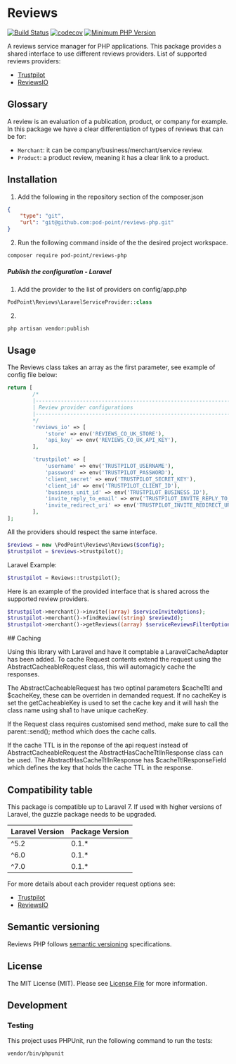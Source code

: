 # Reviews

[![Build Status](https://travis-ci.com/Pod-Point/reviews-php.svg?branch=master)](https://travis-ci.com/Pod-Point/reviews-php)
[![codecov](https://codecov.io/gh/Pod-Point/reviews-php/branch/master/graph/badge.svg)](https://codecov.io/gh/Pod-Point/reviews-php)
[![Minimum PHP Version](https://img.shields.io/badge/php-%3E%3D%207.1-8892BF.svg?style=flat-square)](https://php.net/)

A reviews service manager for PHP applications. This package provides a shared interface to use different reviews providers.
List of supported reviews providers:
 * [Trustpilot](https://trustpilot.com)
 * [ReviewsIO](https://reviews.co.uk/)

## Glossary

A review is an evaluation of a publication, product, or company for example. In this package we have a clear differentiation of types of reviews that can be for:
* `Merchant`: it can be company/business/merchant/service review.
* `Product`: a product review, meaning it has a clear link to a product.

## Installation

 1. Add the following in the repository section of the composer.json
```json
{
    "type": "git",
    "url": "git@github.com:pod-point/reviews-php.git"
}
```
2. Run the following command inside of the the desired project workspace.
```bash
composer require pod-point/reviews-php
```

##### Publish the configuration - Laravel
1. Add the provider to the list of providers on config/app.php
```php
PodPoint\Reviews\LaravelServiceProvider::class

```

2.
```php
php artisan vendor:publish
```

## Usage
The Reviews class takes an array as the first parameter, see example of config file below:
```php
return [
        /*
        |--------------------------------------------------------------------------
        | Review provider configurations
        |--------------------------------------------------------------------------
        */
        'reviews_io' => [
            'store' => env('REVIEWS_CO_UK_STORE'),
            'api_key' => env('REVIEWS_CO_UK_API_KEY'),
        ],

        'trustpilot' => [
            'username' => env('TRUSTPILOT_USERNAME'),
            'password' => env('TRUSTPILOT_PASSWORD'),
            'client_secret' => env('TRUSTPILOT_SECRET_KEY'),
            'client_id' => env('TRUSTPILOT_CLIENT_ID'),
            'business_unit_id' => env('TRUSTPILOT_BUSINESS_ID'),
            'invite_reply_to_email' => env('TRUSTPILOT_INVITE_REPLY_TO_EMAIL'),
            'invite_redirect_uri' => env('TRUSTPILOT_INVITE_REDIRECT_URI')
        ],
];
```

All the providers should respect the same interface.

```php
$reviews = new \PodPoint\Reviews\Reviews($config);
$trustpilot = $reviews->trustpilot();
```
Laravel Example:
```php
$trustpilot = Reviews::trustpilot();
```

Here is an example of the provided interface that is shared across the supported review providers.
```php
$trustpilot->merchant()->invite((array) $serviceInviteOptions);
$trustpilot->merchant()->findReview((string) $reviewId);
$trustpilot->merchant()->getReviews((array) $serviceReviewsFilterOptions);
```

## Caching

Using this library with Laravel and have it comptable a LaravelCacheAdapter has been added. To cache Request contents extend the request using the AbstractCacheableRequest class, this will automagicly cache the responses.

The AbstractCacheableRequest has two optinal parameters $cacheTtl and $cacheKey, these can be overriden in demanded request. If no cacheKey is set the getCacheableKey is used to set the cache key and it will hash the class name using sha1 to have unique cacheKey. 

If the Request class requires customised send method, make sure to call the parent::send(); method which does the cache calls. 

If the cache TTL is in the reponse of the api request instead of AbstractCacheableRequest the AbstractHasCacheTtlInResponse class can be used. The AbstractHasCacheTtlInResponse has $cacheTtlResponseField which defines the key that holds the cache TTL in the response. 


## Compatibility table
This package is compatible up to Laravel 7. If used with higher versions of Laravel, the guzzle package needs to be upgraded.  

| Laravel Version | Package Version |
| ------------- | ------------- |
| ^5.2  | 0.1.* |
| ^6.0  | 0.1.* |
| ^7.0  | 0.1.* |

For more details about each provider request options see:
 * [Trustpilot](https://github.com/Pod-Point/reviews-php/blob/master/src/Providers/Trustpilot/README.md) 
 * [ReviewsIO](https://github.com/Pod-Point/reviews-php/blob/master/src/Providers/ReviewsIo/README.md) 

## Semantic versioning
Reviews PHP follows [semantic versioning](https://semver.org/) specifications.

## License
The MIT License (MIT). Please see [License File](https://github.com/Pod-Point/reviews-php/LICENCE) for more information.

## Development
### Testing

This project uses PHPUnit, run the following command to run the tests:
```bash
vendor/bin/phpunit
```
